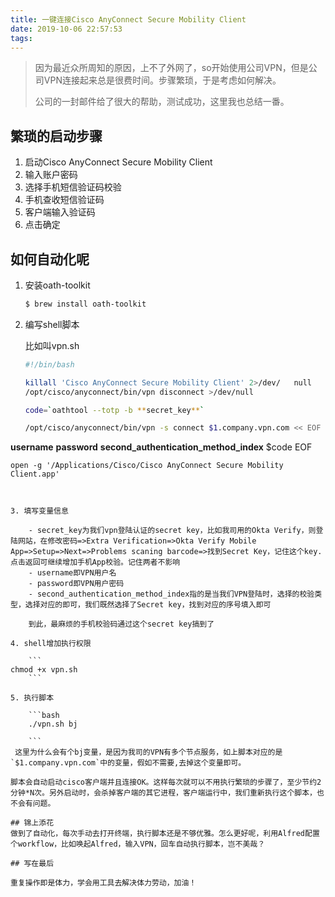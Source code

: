 ```yaml
---
title: 一键连接Cisco AnyConnect Secure Mobility Client
date: 2019-10-06 22:57:53
tags:
---
```


> 因为最近众所周知的原因，上不了外网了，so开始使用公司VPN，但是公司VPN连接起来总是很费时间。步骤繁琐，于是考虑如何解决。
> 
> 公司的一封邮件给了很大的帮助，测试成功，这里我也总结一番。

## 繁琐的启动步骤

1. 启动Cisco AnyConnect Secure Mobility Client
2. 输入账户密码
3. 选择手机短信验证码校验
4. 手机查收短信验证码
5. 客户端输入验证码
6. 点击确定

## 如何自动化呢

1. 安装oath-toolkit

	```bash
	$ brew install oath-toolkit
	```

2. 编写shell脚本
  
	比如叫vpn.sh
  
	```bash
	#!/bin/bash

	killall 'Cisco AnyConnect Secure Mobility Client' 2>/dev/	null
	/opt/cisco/anyconnect/bin/vpn disconnect >/dev/null

	code=`oathtool --totp -b **secret_key**`

	/opt/cisco/anyconnect/bin/vpn -s connect $1.company.vpn.com << EOF | sed 's/Password: .*/Password: ********/g'
**username**
**password**
**second_authentication_method_index**
$code
EOF

	open -g '/Applications/Cisco/Cisco AnyConnect Secure Mobility Client.app'
```


3. 填写变量信息

	- secret_key为我们vpn登陆认证的secret key，比如我司用的Okta Verify，则登陆网站，在修改密码=>Extra Verification=>Okta Verify Mobile App=>Setup=>Next=>Problems scaning barcode=>找到Secret Key，记住这个key.点击返回可继续增加手机App校验。记住两者不影响
	- username即VPN用户名
	- password即VPN用户密码
	- second_authentication_method_index指的是当我们VPN登陆时，选择的校验类型，选择对应的即可，我们既然选择了Secret key，找到对应的序号填入即可

	到此，最麻烦的手机校验码通过这个secret key搞到了

4. shell增加执行权限

	```
chmod +x vpn.sh
	```

5. 执行脚本
	
	```bash
	./vpn.sh bj

	``` 
 这里为什么会有个bj变量，是因为我司的VPN有多个节点服务，如上脚本对应的是`$1.company.vpn.com`中的变量，假如不需要,去掉这个变量即可。

脚本会自动启动cisco客户端并且连接OK。这样每次就可以不用执行繁琐的步骤了，至少节约2分钟*N次。另外启动时，会杀掉客户端的其它进程，客户端运行中，我们重新执行这个脚本，也不会有问题。

## 锦上添花
做到了自动化，每次手动去打开终端，执行脚本还是不够优雅。怎么更好呢，利用Alfred配置个workflow，比如唤起Alfred，输入VPN，回车自动执行脚本，岂不美哉？

## 写在最后

重复操作即是体力，学会用工具去解决体力劳动，加油！

	
